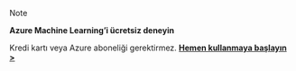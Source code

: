 > [!NOTE]
> 
> **Azure Machine Learning’i ücretsiz deneyin**
>
> Kredi kartı veya Azure aboneliği gerektirmez. <a href="https://studio.azureml.net/?selectAccess=true&o=2" target="_blank">**Hemen kullanmaya başlayın >**</a>
> 
> 

